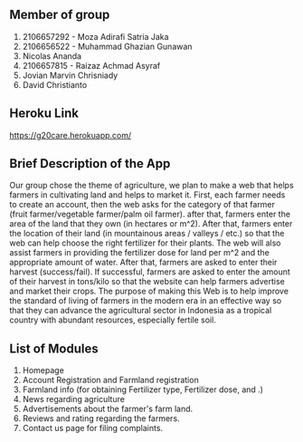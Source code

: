 ## Member of group
1. 2106657292 - Moza Adirafi Satria Jaka
2. 2106656522 -  Muhammad Ghazian Gunawan  
3. Nicolas Ananda 
4. 2106657815 -  Raizaz Achmad Asyraf
5. Jovian Marvin Chrisniady
6. David Christianto

## Heroku Link
https://g20care.herokuapp.com/

## Brief Description of the App
Our group chose the theme of agriculture, we plan to make a web that helps farmers in cultivating land and helps to market it. First, each farmer needs to create an account, then the web asks for the category of that farmer (fruit farmer/vegetable farmer/palm oil farmer). after that, farmers enter the area of the land that they own (in hectares or m^2). After that, farmers enter the location of their land (in mountainous areas / valleys / etc.) so that the web can help choose the right fertilizer for their plants. The web will also assist farmers in providing the fertilizer dose for land per m^2 and the appropriate amount of water. After that, farmers are asked to enter their harvest (success/fail). If successful, farmers are asked to enter the amount of their harvest in tons/kilo so that the website can help farmers advertise and market their crops. The purpose of making this Web is to help improve the standard of living of farmers in the modern era in an effective way so that they can advance the agricultural sector in Indonesia as a tropical country with abundant resources, especially fertile soil.

## List of Modules
1. Homepage 
2. Account Registration and Farmland registration
3. Farmland info (for obtaining Fertilizer type, Fertilizer dose, and .)
4. News regarding agriculture
5. Advertisements about the farmer's farm land.
6. Reviews and rating regarding the farmers.
7. Contact us page for filing complaints.
